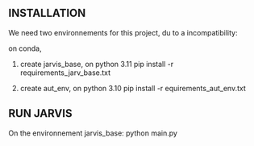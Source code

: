 
##                  INSTALLATION                    ##


We need two environnements for this project, du to a incompatibility:

on conda, 
1) create jarvis_base, on python 3.11
pip install -r requirements_jarv_base.txt



2) create aut_env, on python 3.10
pip install -r equirements_aut_env.txt



##                   RUN JARVIS                     ##



On the environnement jarvis_base:
python main.py
